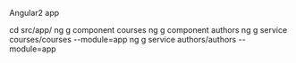 Angular2 app 

cd src/app/
ng g component courses
ng g component authors
ng g service courses/courses --module=app
ng g service authors/authors --module=app